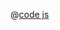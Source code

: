 <ClientOnly>
  <common-code-view name="deckgl-hexagon-layer" :is-code-view="false"/>
</ClientOnly>

@[code js](../.vuepress/components/map/deckgl/hexagon-layer.vue)
